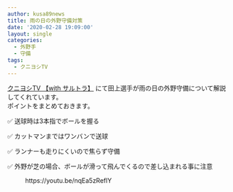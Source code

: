 ```yaml
---
author: kusa89news
title: 雨の日の外野守備対策
date: '2020-02-28 19:09:00'
layout: single
categories:
  - 外野手
  - 守備
tags:
  - クニヨシTV
---
```


[クニヨシTV 【with サルトラ】](https://www.youtube.com/channel/UCN7zL9IXNqxZDMIjlih1_Mw) にて田上選手が雨の日の外野守備について解説してくれています。  
ポイントをまとめておきます。

✅ 送球時は3本指でボールを握る

✅ カットマンまではワンバンで送球

✅ ランナーも走りにくいので焦らず守備

✅ 外野が芝の場合、ボールが滑って飛んでくるので差し込まれる事に注意

<figure class="wp-block-embed-youtube wp-block-embed is-type-video is-provider-youtube wp-embed-aspect-16-9 wp-has-aspect-ratio">

<div class="wp-block-embed__wrapper">https://youtu.be/nqEa5zReflY</div>

</figure>